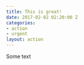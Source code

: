 ```yaml
---
title: This is great!
date: 2017-02-02 02:20:00 Z
categories:
- action
- urgent
layout: action
---
```


Some text